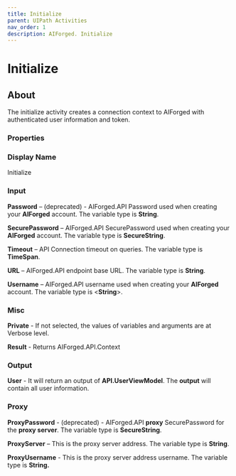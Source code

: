 ```yaml
---
title: Initialize
parent: UIPath Activities
nav_order: 1
description: AIForged. Initialize
---
```


# Initialize

## About

The initialize activity creates a connection context to AIForged with authenticated user information and token.

### Properties

### Display Name

Initialize

### Input

**Password** – (deprecated) - AIForged.API Password used when creating your **AIForged** account. The variable type is **String**.

**SecurePassword** –  AIForged.API SecurePassword used when creating your **AIForged** account. The variable type is **SecureString**.

**Timeout** – API Connection timeout on queries. The variable type is  **TimeSpan**.

**URL** – AIForged.API endpoint base URL. The variable type is **String**.

**Username** – AIForged.API username used when creating your **AIForged** account. The variable type is <**String**>.

### Misc

**Private** - If not selected, the values of variables and arguments are at Verbose level.&#x20;

**Result** - Returns AIForged.API.Context&#x20;

### Output

**User** - It will return an output of **API.UserViewModel**. The **output** will contain all user information.

### Proxy

**ProxyPassword**  - (deprecated) - AIForged.API **proxy** SecurePassword for the **proxy server**. The variable type is **SecureString**.

**ProxyServer** – This is the proxy server address. The variable type is **String**.

**ProxyUsername** - This is the proxy server address username. The variable type is **String.**
